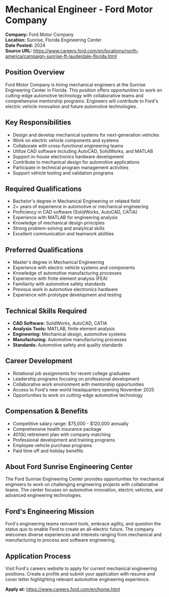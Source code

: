 # Mechanical Engineer - Ford Motor Company

**Company:** Ford Motor Company  
**Location:** Sunrise, Florida Engineering Center  
**Date Posted:** 2024  
**Source URL:** https://www.careers.ford.com/en/locations/north-america/campaign-sunrise-ft-lauderdale-florida.html

## Position Overview

Ford Motor Company is hiring mechanical engineers at the Sunrise Engineering Center in Florida. This position offers opportunities to work on cutting-edge automotive technology with collaborative teams and comprehensive mentorship programs. Engineers will contribute to Ford's electric vehicle innovation and future automotive technologies.

## Key Responsibilities

- Design and develop mechanical systems for next-generation vehicles
- Work on electric vehicle components and systems
- Collaborate with cross-functional engineering teams
- Utilize CAD software including AutoCAD, SolidWorks, and MATLAB
- Support in-house electronics hardware development
- Contribute to mechanical design for automotive applications
- Participate in technical program management activities
- Support vehicle testing and validation programs

## Required Qualifications

- Bachelor's degree in Mechanical Engineering or related field
- 2+ years of experience in automotive or mechanical engineering
- Proficiency in CAD software (SolidWorks, AutoCAD, CATIA)
- Experience with MATLAB for engineering analysis
- Knowledge of mechanical design principles
- Strong problem-solving and analytical skills
- Excellent communication and teamwork abilities

## Preferred Qualifications

- Master's degree in Mechanical Engineering
- Experience with electric vehicle systems and components
- Knowledge of automotive manufacturing processes
- Experience with finite element analysis (FEA)
- Familiarity with automotive safety standards
- Previous work in automotive electronics hardware
- Experience with prototype development and testing

## Technical Skills Required

- **CAD Software:** SolidWorks, AutoCAD, CATIA
- **Analysis Tools:** MATLAB, finite element analysis
- **Engineering:** Mechanical design, automotive systems
- **Manufacturing:** Automotive manufacturing processes
- **Standards:** Automotive safety and quality standards

## Career Development

- Rotational job assignments for recent college graduates
- Leadership programs focusing on professional development
- Collaborative work environment with mentorship opportunities
- Access to Ford's new world headquarters opening November 2025
- Opportunities to work on cutting-edge automotive technology

## Compensation & Benefits

- Competitive salary range: $75,000 - $120,000 annually
- Comprehensive health insurance package
- 401(k) retirement plan with company matching
- Professional development and training programs
- Employee vehicle purchase programs
- Paid time off and holiday benefits

## About Ford Sunrise Engineering Center

The Ford Sunrise Engineering Center provides opportunities for mechanical engineers to work on challenging engineering projects with collaborative teams. The center focuses on automotive innovation, electric vehicles, and advanced engineering technologies.

## Ford's Engineering Mission

Ford's engineering teams reinvent tools, embrace agility, and question the status quo to enable Ford to create an all-electric future. The company welcomes diverse experiences and interests ranging from mechanical and manufacturing to process and software engineering.

## Application Process

Visit Ford's careers website to apply for current mechanical engineering positions. Create a profile and submit your application with resume and cover letter highlighting relevant automotive engineering experience.

**Apply at:** https://www.careers.ford.com/en/home.html